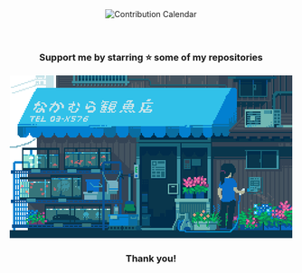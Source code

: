 <div align="center">
  <!--<img src="./typing.svg" alt="Typing SVG" />-->
  <img src="./profile-3d-contrib/profile-night-rainbow.svg" alt="Contribution Calendar"/>

  <br />
  <br />
  <br />

  <h3> Support me by starring ⭐ some of my repositories </h3>
  <img src="./thanks1.gif" width=auto height=auto />
  <h3> Thank you! </h3>
</div>

